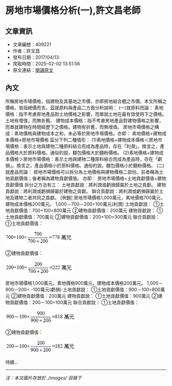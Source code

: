 # 房地市場價格分析(一),許文昌老師

## 文章資訊
- 文章編號：409221
- 作者：許文昌
- 發布日期：2017/04/13
- 爬取時間：2025-02-02 13:51:56
- 原文連結：[閱讀原文](https://real-estate.get.com.tw/Columns/detail.aspx?no=409221)

## 內文
所稱房地市場價格，指建物及其基地之市價，亦即房地結合體之市價。本文所稱之價格，皆指總價而言。茲就原料與產品二方面分析說明：
(一)就原料而論：
素地價格：指不考慮房地產品對土地價格之影響，而單就土地在最有效使用下之價格。土地有增值，而無折舊。
建物成本價格：指不考慮房地產品對建物價格之影響，而單就建物在時間經歷下之價格。建物有折舊，而無增值。
房地市場價格之構成：素地價格與建物成本之和，未必等於房地市場價格。亦即： 素地價格+建物成本價格≠房地市場價格
茲分下列二種情形：
(1)素地價格+建物成本價格＜房地市場價格：表示土地與建物二種原料結合而成為產品時，存在「利潤」。換言之，產品價格大於原料價格。通俗的說，麵包價格大於麵粉價格。
(2)素地價格+建物成本價格＞房地市場價格：表示土地與建物二種原料結合而成為產品時，存在「虧損」。換言之，產品價格小於原料價格。通俗的說，麵包價格小於麵粉價格。
(二)就產品而論：
房地市場價格可以拆分為土地價格與建物價格二部份。前者稱為土地貢獻價值；後者稱為建物貢獻價值。
亦即：
房地市場價格=土地貢獻價值+建物貢獻價值
拆分之方法有三：
土地貢獻說：將利潤或虧損歸屬於土地之貢獻。
建物貢獻說：將利潤或虧損歸屬於建物之貢獻。
聯合貢獻說：將利潤或虧損歸屬於土地及建物二者共同之貢獻。
[例題]
房地市場價格1,000萬元，素地價格700萬元，建物成本價格200萬元。
1,000－700－200=100萬元(利潤)
土地貢獻說：
①土地貢獻價值：700+100=800萬元
②建物貢獻價值：200萬元
建物貢獻說：
①土地貢獻價值：700萬元
②建物貢獻價值：200+100=300萬元
聯合貢獻說：
①土地貢獻價值：

![圖片](./images/409221_8eb24ad93ef824c2f11b825b9f2d0c59.png)

②建物貢獻價值：

![圖片](./images/409221_82c0d6802be041ed46d8d194527e6f77.png)

房地市場價格1,000萬元，素地價格900萬元，建物成本價格200萬元。
1,000－900－200= -100萬元(虧損)
土地貢獻說：
①土地貢獻價值：900－100=800萬元
②建物貢獻價值：200萬元
建物貢獻說：
①土地貢獻價值：900萬元
②建物貢獻價值：200－100=100萬元
聯合貢獻說：
①土地貢獻價值：

![圖片](./images/409221_501de26473b8bde5f3fd13ab10b5d0d1.png)

②建物貢獻價值：

![圖片](./images/409221_6767c09a1719acea07c973f5a8cfcf65.png)

待續...

---
*注：本文圖片存放於 ./images/ 目錄下*
